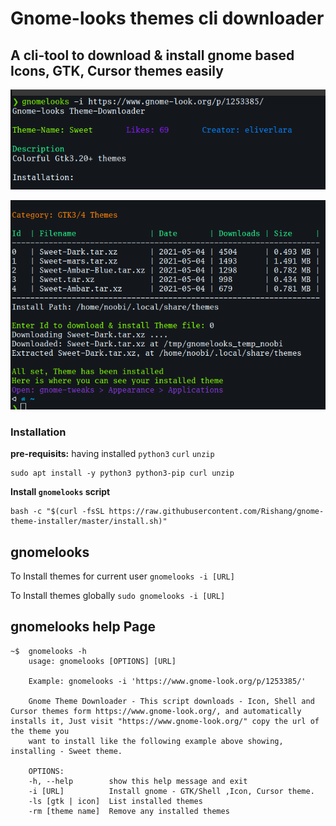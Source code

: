 # Gnome-looks themes cli downloader

## A cli-tool to download & install gnome based Icons, GTK, Cursor themes easily

![image 1](https://raw.githubusercontent.com/Rishang/gnome-theme-installer/master/.github/images/1.png)

![image 2](https://raw.githubusercontent.com/Rishang/gnome-theme-installer/master/.github/images/2.png)

### Installation

**pre-requisits:** having installed `python3` `curl` `unzip`

    sudo apt install -y python3 python3-pip curl unzip

**Install `gnomelooks` script**

    bash -c "$(curl -fsSL https://raw.githubusercontent.com/Rishang/gnome-theme-installer/master/install.sh)"

## gnomelooks

To Install themes for current user `gnomelooks -i [URL]`

To Install themes globally `sudo gnomelooks -i [URL]`

## gnomelooks help Page

    ~$  gnomelooks -h
        usage: gnomelooks [OPTIONS] [URL]

        Example: gnomelooks -i 'https://www.gnome-look.org/p/1253385/'

        Gnome Theme Downloader - This script downloads - Icon, Shell and Cursor themes form https://www.gnome-look.org/, and automatically installs it, Just visit "https://www.gnome-look.org/" copy the url of the theme you
        want to install like the following example above showing, installing - Sweet theme.

        OPTIONS:
        -h, --help        show this help message and exit
        -i [URL]          Install gnome - GTK/Shell ,Icon, Cursor theme.
        -ls [gtk | icon]  List installed themes
        -rm [theme name]  Remove any installed themes
